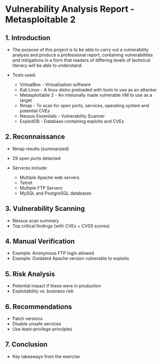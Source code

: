 # Vulnerability Analysis Report - Metasploitable 2

## 1. Introduction
- The purpose of this project is to be able to carry out a vulnerability analysis and produce a professional report, containing vulnerabilities and mitigations in a form that readers of differing levels of technical literacy will be able to understand. 

- Tools used:
    - VirtualBox - Virtualisation software 
    - Kali Linux - A linux distro preloaded with tools to use as an attacker
    - Metasploitable 2 - An inteionally made vulnerable VM to use as a target 
    - Nmap - To scan for open ports, services, operating system and potential CVEs
    - Nessus Essentials - Vulnerability Scanner 
    - ExploitDB - Database containing exploits and CVEs

## 2. Reconnaissance
- Nmap results (summarized)
- 29 open ports detected 

- Services include: 

    - Multiple Apache web servers
    - Telnet
    - Multiple FTP Servers
    - MySQL and PostgreSQL databases


## 3. Vulnerability Scanning
- Nessus scan summary
- Top critical findings (with CVEs + CVSS scores)

## 4. Manual Verification
- Example: Anonymous FTP login allowed
- Example: Outdated Apache version vulnerable to exploits

## 5. Risk Analysis
- Potential impact if these were in production
- Exploitability vs. business risk

## 6. Recommendations
- Patch versions
- Disable unsafe services
- Use least-privilege principles

## 7. Conclusion
- Key takeaways from the exercise
